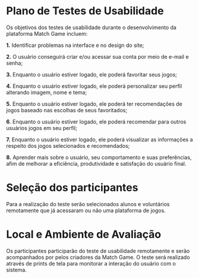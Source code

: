 # Plano de Testes de Usabilidade

Os objetivos dos testes de usabilidade durante o desenvolvimento da plataforma Match Game incluem: 

**1.** Identificar problemas na interface e no design do site;  

**2.** O usuário conseguirá criar e/ou acessar sua conta por meio de e-mail e senha; 

**3.** Enquanto o usuário estiver logado, ele poderá favoritar seus jogos;
   
**4.** Enquanto o usuário estiver logado, ele poderá personalizar seu perfil alterando imagem, nome e tema;

**5.** Enquanto o usuário estiver logado, ele poderá ter recomendações de jogos baseado nas escolhas de seus favoritados; 

**6**. Enquanto o usuário estiver logado, ele poderá recomendar para outros usuários jogos em seu perfil;
   
**7.** Enquanto o usuário estiver logado, ele poderá visualizar as informações a respeito dos jogos selecionados e recomendados;

**8.** Aprender mais sobre o usuário, seu comportamento e suas preferências, afim de melhorar a eficiência, produtividade e satisfação do usuário final. 

 # Seleção dos participantes

Para a realização do teste serão selecionados alunos e voluntários remotamente que já acessaram ou não uma plataforma de jogos. 

# Local e Ambiente de Avaliação

Os participantes participarão do teste de usabilidade remotamente e serão acompanhados por pelos criadores da Match Game. O teste será realizado através de prints de tela para monitorar a interação do usuário com o sistema. 



